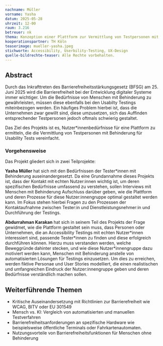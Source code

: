 ```yaml
---
nachname: Müller
vorname: Yasha
datum: 2025-05-28
uhrzeit: 12-00
raum: 3.216 
betreuer: nk
thema: Konzeption einer Plattform zur Vermittlung von Testpersonen mit Behinderung Usability Tests
kooperationspartner: TH Köln
teaserimage: mueller-yasha.jpeg
stichworte: Accessibility, Userbility-Testing, UX-Design
quelle-bildrechte-teaser: Alle Rechte vorbehalten.
---
```


## Abstract

Durch das Inkrafttreten des Barrierefreiheitsstärkungsgesetz (BFSG) am 25. Juni 2025 wird die Barrierefreiheit bei der Entwicklung digitaler Systeme immer wichtiger. Um die Bedürfnisse von Menschen mit Behinderung zu gewährleisten, müssen diese ebenfalls bei den Usabilty Testings miteinbezogen werden. Ein häufiges Problem hierbei ist, dass die Unternehmen zwar gewillt sind, diese umzusetzen, sich das Auffinden entsprechender Testpersonen jedoch oftmals schwierig gestaltet.

Das Ziel des Projekts ist es, Nutzer\*innenbedürfnisse für eine Plattform zu ermitteln, die die Vermittlung von Testpersonen mit Behinderung für Usability Tests vereinfacht. 

### Vorgehensweise 

Das Projekt gliedert sich in zwei Teilprojekte:

**Yasha Müller** hat sich mit den Bedürfnissen der Tester\*innen mit Behinderung auseinandergesetzt. Da eine Grundannahme dieses Projekts ist, dass der Kontakt mit echten Nutzer:innen wichtig ist, um deren spezifischen Bedürfnisse umfassend zu verstehen, sollen Interviews mit Menschen mit Behinderung Aufschluss darüber geben, wie die Plattform und deren Prozesse für diese Nutzer:innengruppe optimal gestaltet werden kann. Im Fokus stehen hierbei Fragen zu den Prozessen der Kontaktaufnahme zwischen Tester:in und Dienstleistungsnehmer:in und Durchführung der Testings.

**Abdurrahman Karakan** hat sich in seinem Teil des Projekts der Frage gewidmet, wie die Plattform gestaltet sein muss, dass Personen oder Unternehmen, die an Accessibility Testings mit echten Nutzer\*innen interessiert sind, passende Tester\*innen zu finden und diese erfolgreich durchführen können. Hierzu muss verstanden werden, welche Beweggründe dahinter stecken, und wie diese Nutzer\*innengruppe dazu motiviert werden kann, Menschen mit Behinderung anstelle von automatisierten Lösungen für Testings einzusetzen. Um dies zu erreichen, werden fiktive Personae und User Stories modelliert, die einen realistischen und umfangreichen Eindruck der Nutzer:innengruppe geben und deren Bedürfnisse verständlich machen sollen.

## Weiterführende Themen

* Kritische Auseinandersetzung mit Richtlinien zur Barrierefreiheit wie WCAG, BITV oder EU 301549
* Mensch vs. KI: Vergleich von automatisierten und manuellen Testverfahren
* Barrierefreiheitsanforderungen an spezifische Hardware wie beispielsweise öffentliche Terminals oder Fahrkartenautomaten.
* Nutzungsvorteile von Barrierefreiheitsfunktionen für Menschen ohne Behinderung